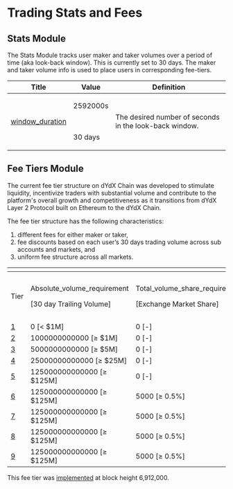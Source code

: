 # Trading Stats and Fees

## Stats Module

The Stats Module tracks user maker and taker volumes over a period of time (aka look-back window). This is currently set to 30 days. The maker and taker volume info is used to place users in corresponding fee-tiers.

| Title                                                                                                                                      | Value                                    | Definition                                             |
| ------------------------------------------------------------------------------------------------------------------------------------------ | ---------------------------------------- | ------------------------------------------------------ |
| [window\_duration](https://github.com/dydxopsdao/networks/blob/fd7ee6e63e7e4b3ffab4fe600ac7cdb77c28d88d/dydx-mainnet-1/genesis.json#L3794) | <p>2592000s</p><p><br></p><p>30 days</p> | The desired number of seconds in the look-back window. |

## Fee Tiers Module

The current fee tier structure on dYdX Chain was developed to stimulate liquidity, incentivize traders with substantial volume and contribute to the platform's overall growth and competitiveness as it transitions from dYdX Layer 2 Protocol built on Ethereum to the dYdX Chain.

The fee tier structure has the following characteristics:

1. different fees for either maker or taker,
2. fee discounts based on each user’s 30 days trading volume across sub accounts and markets, and
3. uniform fee structure across all markets.

<table data-header-hidden><thead><tr><th width="88"></th><th width="159"></th><th width="143"></th><th width="144"></th><th width="93"></th><th></th></tr></thead><tbody><tr><td>Tier</td><td><p>Absolute_volume_requirement</p><p>[30 day Trailing Volume]</p></td><td><p>Total_volume_share_requirement_ppm</p><p>[Exchange Market Share]</p></td><td><p>Maker_volume_share_requirement_ppm</p><p>[Maker Market Share]</p></td><td><p>maker_fee_ppm</p><p>[Maker Fee (bps)]</p></td><td><p>Taker_fee_ppm</p><p>[Taker Fee (bps)]</p></td></tr><tr><td><a href="https://github.com/dydxopsdao/networks/blob/fd7ee6e63e7e4b3ffab4fe600ac7cdb77c28d88d/dydx-mainnet-1/genesis.json#L1061-L1066">1</a></td><td>0 [&#x3C; $1M]</td><td>0 [-]</td><td>0 [-]</td><td>100 [1.0]</td><td>500 [5.0]</td></tr><tr><td><a href="https://github.com/dydxopsdao/networks/blob/fd7ee6e63e7e4b3ffab4fe600ac7cdb77c28d88d/dydx-mainnet-1/genesis.json#L1069-L1074">2</a></td><td>1000000000000 [≥ $1M]</td><td>0 [-]</td><td>0 [-]</td><td>100 [1.0]</td><td>450 [4.5]</td></tr><tr><td><a href="https://github.com/dydxopsdao/networks/blob/fd7ee6e63e7e4b3ffab4fe600ac7cdb77c28d88d/dydx-mainnet-1/genesis.json#L1077-L1082">3</a></td><td>5000000000000 [≥ $5M]</td><td>0 [-]</td><td>0 [-]</td><td>50 [0.5]</td><td>400 [4.0]</td></tr><tr><td><a href="https://github.com/dydxopsdao/networks/blob/fd7ee6e63e7e4b3ffab4fe600ac7cdb77c28d88d/dydx-mainnet-1/genesis.json#L1085-L1090">4</a></td><td>25000000000000 [≥ $25M]</td><td>0 [-]</td><td>0 [-]</td><td>0 [-]</td><td>350 [3.5]</td></tr><tr><td><a href="https://github.com/dydxopsdao/networks/blob/fd7ee6e63e7e4b3ffab4fe600ac7cdb77c28d88d/dydx-mainnet-1/genesis.json#L1093-L1098">5</a></td><td>125000000000000 [≥ $125M]</td><td>0 [-]</td><td>0 [-]</td><td>0 [-]</td><td>300 [3.0]</td></tr><tr><td><a href="https://github.com/dydxopsdao/networks/blob/fd7ee6e63e7e4b3ffab4fe600ac7cdb77c28d88d/dydx-mainnet-1/genesis.json#L1101-L1106">6</a></td><td>125000000000000 [≥ $125M]</td><td>5000 [≥ 0.5%]</td><td>0 [-]</td><td>-50 [-0.5]</td><td>250 [2.5]</td></tr><tr><td><a href="https://github.com/dydxopsdao/networks/blob/fd7ee6e63e7e4b3ffab4fe600ac7cdb77c28d88d/dydx-mainnet-1/genesis.json#L1109-L1114">7</a></td><td>125000000000000 [≥ $125M]</td><td>5000 [≥ 0.5%]</td><td>10000 [≥ 1%]</td><td>-70 [-0.7]</td><td>250 [2.5]</td></tr><tr><td><a href="https://github.com/dydxopsdao/networks/blob/fd7ee6e63e7e4b3ffab4fe600ac7cdb77c28d88d/dydx-mainnet-1/genesis.json#L1117-L1122">8</a></td><td>125000000000000 [≥ $125M]</td><td>5000 [≥ 0.5%]</td><td>20000 [≥ 2%]</td><td>-90 [-0.9]</td><td>250 [2.5]</td></tr><tr><td><a href="https://github.com/dydxopsdao/networks/blob/fd7ee6e63e7e4b3ffab4fe600ac7cdb77c28d88d/dydx-mainnet-1/genesis.json#L1125-L1130">9</a></td><td>125000000000000 [≥ $125M]</td><td>5000 [≥ 0.5%]</td><td>40000 [≥ 4%]</td><td>-110 [-1.1]</td><td>250 [2.5]</td></tr></tbody></table>

This fee tier was [implemented](https://github.com/dydxopsdao/networks/blob/fd7ee6e63e7e4b3ffab4fe600ac7cdb77c28d88d/dydx-mainnet-1/genesis.json#L1135) at block height 6,912,000.


